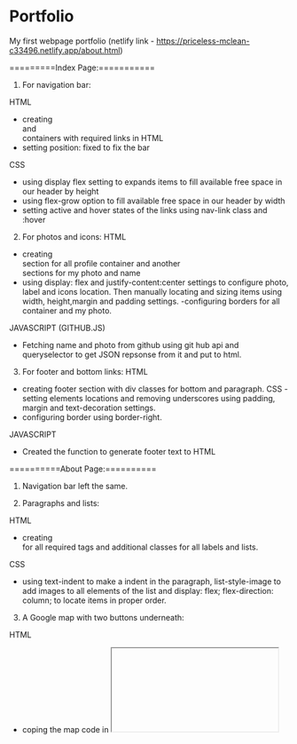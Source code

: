 # Portfolio
My first webpage portfolio (netlify link - https://priceless-mclean-c33496.netlify.app/about.html)

=========Index Page:===========

1. For navigation bar:

HTML
- creating <div> and <nav> containers with required links in HTML
- setting position: fixed to fix the bar

CSS
- using display flex setting to expands items to fill available free space in our header by height
- using flex-grow option to fill available free space in our header by width
- setting active and hover states of the links using nav-link class and :hover

2. For photos and icons:
HTML
- creating <div> section for all profile container and another <div> sections for my photo and name
- using   display: flex and  justify-content:center settings to configure photo, label and icons  location. Then manually locating and sizing items using width, height,margin and padding settings.
-configuring borders for all container and my photo.

JAVASCRIPT (GITHUB.JS)
- Fetching name and photo from github using git hub api and queryselector to get JSON repsonse from it and put to html.

3. For footer and bottom links:
HTML 
- creating footer section with div classes for bottom and paragraph. 
CSS
-setting elements locations and removing underscores using padding, margin and text-decoration settings.
- configuring border using border-right.

JAVASCRIPT 
- Created the function to generate footer text to HTML


==========About Page:==========

1. Navigation bar left the same.

2. Paragraphs and lists:

HTML 
- creating <div> for all required tags and additional classes for all labels and lists.	

CSS
- using text-indent to make a indent in the paragraph, list-style-image to add images to all elements of the list and   display: flex;
  flex-direction: column; to locate items in proper order.


3. A Google map with two buttons underneath:

HTML
- coping the map code in <iframe> from https://www.embed-map.com ,creating additonal <div>'s class "Map" and class "Buttons" to locate these elements and  arrange buttons on the corners below map.

CSS
- Using  "position: absolute;", padding and margin setting to locate items.

-JAVASCRIPT
-Creating a script with array of links to proper cities and functions for buttons.

4. Footer  left the same.


=========Contact Page:===========

1.Navigation bar left the same.

2. Inputs form:

HTML
- using <form> with <input> and  <label> fields adding onclick function to submit button. 

CSS
- using display: inline-block; and flex-direction: column; to align all the items. 

JAVASCRIPT
-For submit button using script located in FOOTER.JS file. This script disabling submit button when all of the input fields are empty and display entered info when clicking on submit.
 It is not completed in a required way :( ( Submit button becomes enabled when just one of required fields filled in.). 
 
NOTE - Managed to do AJAX version of this script (attached), it works better , but have some issues(Need to fill page rate field manually to enable submit button).


ISSUES, QUESTION
- FOOTER LINKS DON'T WORK WELL and ON THE ABOUT PAGE FOOTER not alligned to the left. 

